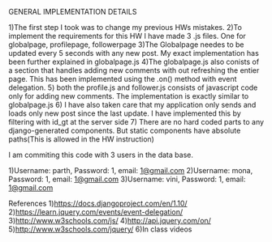 GENERAL IMPLEMENTATION DETAILS

1)The first step I took was to change my previous HWs mistakes.
2)To implement the requirements for this HW I have made 3 .js files. One for globalpage, profilepage, followerpage
3)The Globalpage needes to be updated every 5 seconds with any new post. My exact implementation has been further explained in globalpage.js
4)The globalpage.js also conists of a section that handles adding new comments with out refreshing the entier page. This has been implemented using
  the .on() method with event delegation.
5) both the profile.js and follower.js consists of javascript code only for adding new comments. The implementation is exactly similar to globalpage.js
6) I have also taken care that my application only sends and loads only new post since the last update. I have implemented this by filtering with id_gt at the server side
7) There are no hard coded parts to any django-generated components. But static components have absolute paths(This is allowed in the HW instruction)

I am commiting this code with 3 users in the data base. 

1)Username: parth, Password: 1, email: 1@gmail.com
2)Username: mona, Password: 1, email: 1@gmail.com
3)Username: vini, Password: 1, email: 1@gmail.com


References
1)https://docs.djangoproject.com/en/1.10/
2)https://learn.jquery.com/events/event-delegation/
3)http://www.w3schools.com/js/
4)http://api.jquery.com/on/
5)http://www.w3schools.com/jquery/
6)In class videos

